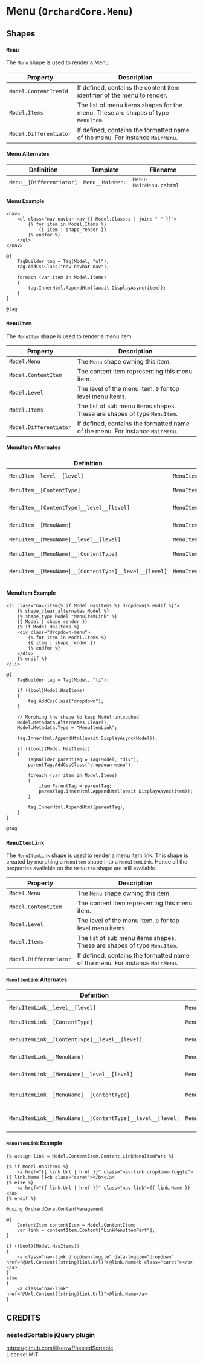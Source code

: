 # Menu (`OrchardCore.Menu`)

## Shapes

### `Menu`

The `Menu` shape is used to render a Menu.

| Property | Description |
| --------- | ------------ |
| `Model.ContentItemId` | If defined, contains the content item identifier of the menu to render. |
| `Model.Items` | The list of menu items shapes for the menu. These are shapes of type `MenuItem`. |
| `Model.Differentiator` | If defined, contains the formatted name of the menu. For instance `MainMenu`. |

#### Menu Alternates

| Definition | Template | Filename|
| ---------- | --------- | ------------ |
| `Menu__[Differentiator]` | `Menu__MainMenu` | `Menu-MainMenu.cshtml` |

#### Menu Example

```liquid
<nav>
    <ul class="nav navbar-nav {{ Model.Classes | join: " " }}">
        {% for item in Model.Items %}
            {{ item | shape_render }}
        {% endfor %}
    </ul>
</nav>
```

```razor
@{
    TagBuilder tag = Tag(Model, "ul");
    tag.AddCssClass("nav navbar-nav");

    foreach (var item in Model.Items)
    {
        tag.InnerHtml.AppendHtml(await DisplayAsync(item));
    }
}

@tag
```

### `MenuItem`

The `MenuItem` shape is used to render a menu item.

| Property | Description |
| --------- | ------------ |
| `Model.Menu` | The `Menu` shape owning this item. |
| `Model.ContentItem` | The content item representing this menu item. |
| `Model.Level` | The level of the menu item. `0` for top level menu items. |
| `Model.Items` | The list of sub menu items shapes. These are shapes of type `MenuItem`. |
| `Model.Differentiator` | If defined, contains the formatted name of the menu. For instance `MainMenu`. |

#### MenuItem Alternates

| Definition | Template | Filename|
| ---------- | --------- | ------------ |
| `MenuItem__level__[level]` | `MenuItem__level__2` | `MenuItem-level-2.cshtml` |
| `MenuItem__[ContentType]` | `MenuItem__HtmlMenuItem` | `MenuItem-HtmlMenuItem.cshtml` |
| `MenuItem__[ContentType]__level__[level]` | `MenuItem__HtmlMenuItem__level__2` | `MenuItem-HtmlMenuItem-level-2.cshtml` |
| `MenuItem__[MenuName]` | `MenuItem__MainMenu` | `MenuItem-MainMenu.cshtml` |
| `MenuItem__[MenuName]__level__[level]` | `MenuItem__MainMenu__level__2` | `MenuItem-MainMenu-level-2.cshtml` |
| `MenuItem__[MenuName]__[ContentType]` | `MenuItem__MainMenu__HtmlMenuItem` | `MenuItem-MainMenu-HtmlMenuItem.cshtml` |
| `MenuItem__[MenuName]__[ContentType]__level__[level]` | `MenuItem__MainMenu__HtmlMenuItem__level__2` | `MenuItem-MainMenu-HtmlMenuItem-level-2.cshtml` |

#### MenuItem Example

```liquid
<li class="nav-item{% if Model.HasItems %} dropdown{% endif %}">
    {% shape_clear_alternates Model %}
    {% shape_type Model "MenuItemLink" %}
    {{ Model | shape_render }}
    {% if Model.HasItems %}
    <div class="dropdown-menu">
        {% for item in Model.Items %}
        {{ item | shape_render }}
        {% endfor %}
    </div>
    {% endif %}
</li>
```

```razor
@{
    TagBuilder tag = Tag(Model, "li");

    if ((bool)Model.HasItems)
    {
        tag.AddCssClass("dropdown");
    }

    // Morphing the shape to keep Model untouched
    Model.Metadata.Alternates.Clear();
    Model.Metadata.Type = "MenuItemLink";

    tag.InnerHtml.AppendHtml(await DisplayAsync(Model));

    if ((bool)(Model.HasItems))
    {
        TagBuilder parentTag = Tag(Model, "div");
        parentTag.AddCssClass("dropdown-menu");

        foreach (var item in Model.Items)
        {
            item.ParentTag = parentTag;
            parentTag.InnerHtml.AppendHtml(await DisplayAsync(item));
        }

        tag.InnerHtml.AppendHtml(parentTag);
    }
}

@tag
```

### `MenuItemLink`

The `MenuItemLink` shape is used to render a menu item link.
This shape is created by morphing a `MenuItem` shape into a `MenuItemLink`. Hence all the properties
available on the `MenuItem` shape are still available.

| Property | Description |
| --------- | ------------ |
| `Model.Menu` | The `Menu` shape owning this item. |
| `Model.ContentItem` | The content item representing this menu item. |
| `Model.Level` | The level of the menu item. `0` for top level menu items. |
| `Model.Items` | The list of sub menu items shapes. These are shapes of type `MenuItem`. |
| `Model.Differentiator` | If defined, contains the formatted name of the menu. For instance `MainMenu`. |

#### `MenuItemLink` Alternates

| Definition | Template | Filename|
| ---------- | --------- | ------------ |
| `MenuItemLink__level__[level]` | `MenuItemLink__level__2` | `MenuItemLink-level-2.cshtml` |
| `MenuItemLink__[ContentType]` | `MenuItemLink__HtmlMenuItem` | `MenuItemLink-HtmlMenuItem.cshtml` |
| `MenuItemLink__[ContentType]__level__[level]` | `MenuItemLink__HtmlMenuItem__level__2` | `MenuItemLink-HtmlMenuItem-level-2.cshtml` |
| `MenuItemLink__[MenuName]` | `MenuItemLink__MainMenu` | `MenuItemLink-MainMenu.cshtml` |
| `MenuItemLink__[MenuName]__level__[level]` | `MenuItemLink__MainMenu__level__2` | `MenuItemLink-MainMenu-level-2.cshtml` |
| `MenuItemLink__[MenuName]__[ContentType]` | `MenuItemLink__MainMenu__HtmlMenuItem` | `MenuItemLink-MainMenu-HtmlMenuItem.cshtml` |
| `MenuItemLink__[MenuName]__[ContentType]__level__[level]` | `MenuItemLink__MainMenu__HtmlMenuItem__level__2` | `MenuItemLink-MainMenu-HtmlMenuItem-level-2.cshtml` |

#### `MenuItemLink` Example

```liquid
{% assign link = Model.ContentItem.Content.LinkMenuItemPart %}

{% if Model.HasItems %}
    <a href="{{ link.Url | href }}" class="nav-link dropdown-toggle">{{ link.Name }}<b class="caret"></b></a>
{% else %}
    <a href="{{ link.Url | href }}" class="nav-link">{{ link.Name }}</a>
{% endif %}
```

```razor
@using OrchardCore.ContentManagement

@{
    ContentItem contentItem = Model.ContentItem;
    var link = contentItem.Content["LinkMenuItemPart"];
}

if ((bool)(Model.HasItems))
{
    <a class="nav-link dropdown-toggle" data-toggle="dropdown" href="@Url.Content((string)link.Url)">@link.Name<b class="caret"></b></a>
}
else
{
    <a class="nav-link" href="@Url.Content((string)link.Url)">@link.Name</a>
}
```

## CREDITS

### nestedSortable jQuery plugin

<https://github.com/ilikenwf/nestedSortable>  
License: MIT
